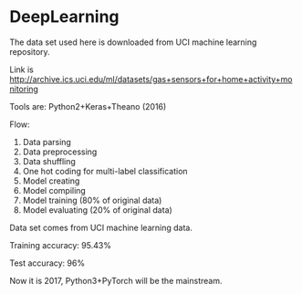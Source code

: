 # DeepLearning

The data set used here is downloaded from UCI machine learning repository. 
 
Link is http://archive.ics.uci.edu/ml/datasets/gas+sensors+for+home+activity+monitoring 

Tools are:
Python2+Keras+Theano (2016)

Flow:

1. Data parsing
2. Data preprocessing
3. Data shuffling 
4. One hot coding for multi-label classification
5. Model creating
6. Model compiling
7. Model training (80% of original data)
8. Model evaluating (20% of original data)

Data set comes from UCI machine learning data.

Training accuracy: 95.43%

Test accuracy: 96%

Now it is 2017, Python3+PyTorch will be the mainstream.
